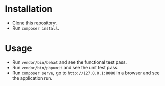 # Installation

- Clone this repository.
- Run `composer install`.

# Usage

- Run `vendor/bin/behat` and see the functional test pass.
- Run `vendor/bin/phpunit` and see the unit test pass.
- Run `composer serve`, go to `http://127.0.0.1:8080` in a browser and see the application run.
